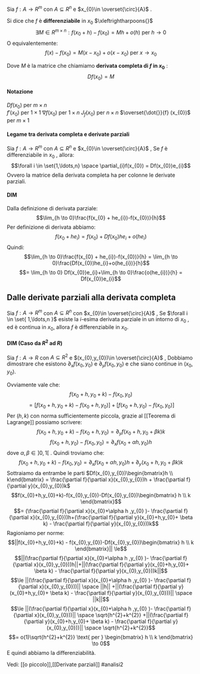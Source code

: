 Sia $f: A \to R^{m}$ con $A \subseteq R^{n}$ e $x_{0}\in \overset{\circ}{A}$ .

Si dice che $f$ è **differenziabile** in $x_{0}$ $\xleftrightharpoons{}$ $$\exists M \in R^{m \times n} : f(x_{0}+h)-f(x_{0})=Mh +o(h) \text{ per } h \to 0$$O equivalentemente:$$f(x)-f(x_{0}) = M(x-x_{0})+o(x-x_{0}) \text{ per } x \to x_{0}$$

Dove $M$ è la matrice che chiamiamo **derivata completa di $f$ in $x_{0}$** :$$Df(x_{0}) = M$$
#### Notazione
$Df(x_{0})$  per $m \times n$  
$f'(x_{0})$ per $1 \times 1$ 
$\nabla f(x_{0})$ per $1 \times n$ 
$J_{f}(x_{0})$ per $n \times n$ 
$\overset{\dot{}}{f} (x_{0})$ per $m \times 1$ 

#### Legame tra derivata completa e derivate parziali 
Sia $f: A \to R^{m}$ con $A \subseteq R^{n}$ e $x_{0}\in \overset{\circ}{A}$ , 
Se $f$ è differenziabile in $x_{0}$ , allora:$$\forall i \in \set{1,\ldots,n} \space \partial_{i}f(x_{0}) = Df(x_{0})e_{i}$$
Ovvero la matrice della derivata completa ha per colonne le derivate parziali.
#### DIM
Dalla definizione di derivata parziale:$$\lim_{h \to 0}\frac{f(x_{0} + he_{i})-f(x_{0})}{h}$$
Per definizione di derivata abbiamo:$$f(x_{0}+he_{i}) = f(x_{0}) + Df(x_{0})he_{i}+o(he_{i})$$
Quindi:$$\lim_{h \to 0}\frac{f(x_{0} + he_{i})-f(x_{0})}{h} = \lim_{h \to 0}\frac{Df(x_{0})he_{i}+o(he_{i})}{h}$$$$= \lim_{h \to 0} Df(x_{0})e_{i}+\lim_{h \to 0}\frac{o(he_{i})}{h} = Df(x_{0})e_{i}$$
## Dalle derivate parziali alla derivata completa
Sia $f: A \to R^{m}$ con $A \subseteq R^{n}$ con $x_{0}\in \overset{\circ}{A}$ ,
Se $\forall i \in \set{ 1,\ldots,n }$ esiste la $i$-esima derivata parziale in un intorno di $x_{0}$ , ed è continua in  $x_{0}$, allora $f$ è differenziabile in $x_{0}$.
#### DIM (Caso da $R^2$ ad $R$)
Sia $f: A \to R$ con $A \subseteq R^{2}$ e $(x_{0},y_{0})\in \overset{\circ}{A}$ ,
Dobbiamo dimostrare che esistono $\partial_{x}f(x_{0},y_{0})$ e $\partial_{y}f(x_{0},y_{0})$ e che siano continue in $(x_{0},y_{0})$.

Ovviamente vale che:$$f(x_{0}+h,y_{0}+k)-f(x_{0},y_{0})$$$$= [f(x_{0}+h,y_{0}+k)-f(x_{0}+h,y_{0})]+[f(x_{0}+h,y_{0})-f(x_{0},y_{0})]$$
Per $(h,k)$ con norma sufficientemente piccola, grazie al [[Teorema di Lagrange]] possiamo scrivere:$$f(x_{0}+h,y_{0}+k) -f(x_{0}+h,y_{0})= \partial_{y}f(x_{0}+h,y_{0}+\beta k)k$$$$f(x_{0}+h,y_{0})-f(x_{0},y_{0})=\partial_{x}f(x_{0}+\alpha h,y_{0})h$$
dove $\alpha,\beta\in ]0,1[$ . Quindi troviamo che:$$f(x_{0}+h,y_{0}+k) -f(x_{0},y_{0}) = \partial_{x}f(x_{0}+\alpha h,y_{0})h+\partial_{y}(x_{0}+h,y_{0}+ \beta k)k$$
Sottraiamo da entrambe le parti $Df(x_{0},y_{0})\begin{bmatrix}h \\ k\end{bmatrix} = \frac{\partial f}{\partial x}(x_{0},y_{0})h + \frac{\partial f}{\partial y}(x_{0},y_{0})k$$$f(x_{0}+h,y_{0}+k)-f(x_{0},y_{0})-Df(x_{0},y_{0})\begin{bmatrix}
h \\ k
\end{bmatrix}$$$$= (\frac{\partial f}{\partial x}(x_{0}+\alpha h ,y_{0} )- \frac{\partial f}{\partial x}(x_{0},y_{0}))h+(\frac{\partial f}{\partial y}(x_{0}+h,y_{0}+ \beta k) - \frac{\partial f}{\partial y}(x_{0},y_{0}))k$$ 
Ragioniamo per norme:
$$||f(x_{0}+h,y_{0}+k) - f(x_{0},y_{0})-Df(x_{0},y_{0})\begin{bmatrix}
h \\ k
\end{bmatrix}|| \le$$$$||(\frac{\partial f}{\partial x}(x_{0}+\alpha h ,y_{0} )- \frac{\partial f}{\partial x}(x_{0},y_{0}))h||+||(\frac{\partial f}{\partial y}(x_{0}+h,y_{0}+ \beta k) - \frac{\partial f}{\partial y}(x_{0},y_{0}))k||$$$$\le ||(\frac{\partial f}{\partial x}(x_{0}+\alpha h ,y_{0} )- \frac{\partial f}{\partial x}(x_{0},y_{0}))|| \space ||h|| +||(\frac{\partial f}{\partial y}(x_{0}+h,y_{0}+ \beta k) - \frac{\partial f}{\partial y}(x_{0},y_{0}))|| \space ||k||$$$$\le ||(\frac{\partial f}{\partial x}(x_{0}+\alpha h ,y_{0} )- \frac{\partial f}{\partial x}(x_{0},y_{0}))|| \space \sqrt{h^{2}+k^{2}} +||(\frac{\partial f}{\partial y}(x_{0}+h,y_{0}+ \beta k) - \frac{\partial f}{\partial y}(x_{0},y_{0}))|| \space \sqrt{h^{2}+k^{2}}$$$$= o(1)\sqrt{h^{2}+k^{2}} \text{ per } \begin{bmatrix}
h \\ k
\end{bmatrix} \to 0$$
E quindi abbiamo la differenziabilità.

Vedi: [[o piccolo]],[[Derivate parziali]]
#analisi2 